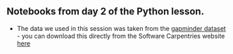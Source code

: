 ## Notebooks from day 2 of the Python lesson.
* The data we used in this session was taken from the [gapminder dataset](https://en.wikipedia.org/wiki/Gapminder_Foundation) - you can download this directly from the Software Carpentries website [here](http://swcarpentry.github.io/python-novice-gapminder/files/python-novice-gapminder-data.zip)
